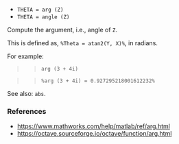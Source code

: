 - `THETA = arg (Z)`
- `THETA = angle (Z)`

Compute the argument, i.e., angle of `Z`.

This is defined as, `%Theta = atan2(Y, X)%`, in radians.

For example:

> > `arg (3 + 4i)`

> > `%arg (3 + 4i) = 0.927295218001612232%`

See also: `abs`.

### References

- https://www.mathworks.com/help/matlab/ref/arg.html
- https://octave.sourceforge.io/octave/function/arg.html
